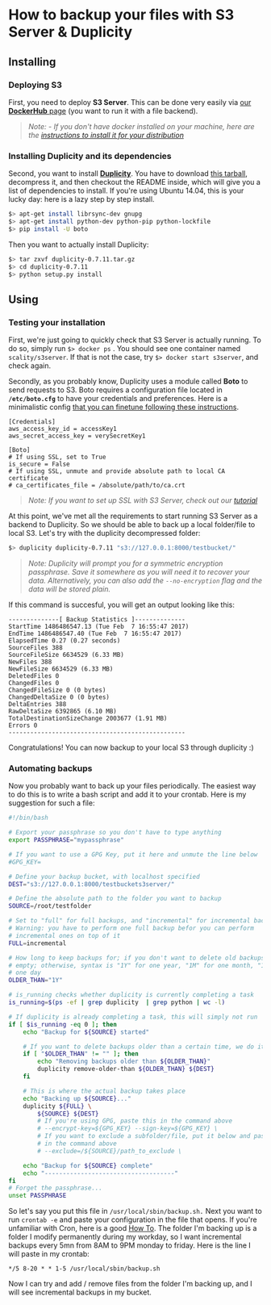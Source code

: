 How to backup your files with S3 Server & Duplicity
===================

## Installing
### Deploying S3

First, you need to deploy **S3 Server**. This can be done very easily via [our **DockerHub** page](https://hub.docker.com/r/scality/s3server/)  (you want to run it with a file backend).

> *Note:*
> *- If you don't have docker installed on your machine, here are the [instructions to install it for your distribution](https://docs.docker.com/engine/installation/)*

### Installing Duplicity and its dependencies

Second, you want to install [**Duplicity**](http://duplicity.nongnu.org/index.html). You have to download [this tarball](https://code.launchpad.net/duplicity/0.7-series/0.7.11/+download/duplicity-0.7.11.tar.gz), decompress it, and then checkout the README inside, which will give you a list of dependencies to install. If you're using Ubuntu 14.04, this is your lucky day: here is a lazy step by step install.

``` sh
$> apt-get install librsync-dev gnupg
$> apt-get install python-dev python-pip python-lockfile
$> pip install -U boto
```
Then you want to actually install Duplicity:
``` sh
$> tar zxvf duplicity-0.7.11.tar.gz
$> cd duplicity-0.7.11
$> python setup.py install
```

## Using
### Testing your installation

First, we're just going to quickly check that S3 Server is actually running. To do so, simply run ```$> docker ps``` . You should see one container named ```scality/s3server```. If that is not the case, try ```$> docker start s3server```, and check again.

Secondly, as you probably know, Duplicity uses a module called **Boto** to send requests to S3. Boto requires a configuration file located in **``` /etc/boto.cfg```** to have your credentials and preferences. Here is a minimalistic config [that you can finetune following these instructions](http://boto.cloudhackers.com/en/latest/getting_started.html).
```
[Credentials]
aws_access_key_id = accessKey1
aws_secret_access_key = verySecretKey1

[Boto]
# If using SSL, set to True
is_secure = False
# If using SSL, unmute and provide absolute path to local CA certificate
# ca_certificates_file = /absolute/path/to/ca.crt
```
> *Note:*
> *If you want to set up SSL with S3 Server, check out our [tutorial](http://link/to/SSL/tutorial)*

At this point, we've met all the requirements to start running S3 Server as a backend to Duplicity. So we should be able to back up a local folder/file to local S3. Let's try with the duplicity decompressed folder:
``` sh
$> duplicity duplicity-0.7.11 "s3://127.0.0.1:8000/testbucket/"
```
> *Note:*
> *Duplicity will prompt you for a symmetric encryption passphrase. Save it somewhere as you will need it to recover your data. Alternatively, you can also add the ```--no-encryption``` flag and the data will be stored plain.*

If this command is succesful, you will get an output looking like this:
```
--------------[ Backup Statistics ]--------------
StartTime 1486486547.13 (Tue Feb  7 16:55:47 2017)
EndTime 1486486547.40 (Tue Feb  7 16:55:47 2017)
ElapsedTime 0.27 (0.27 seconds)
SourceFiles 388
SourceFileSize 6634529 (6.33 MB)
NewFiles 388
NewFileSize 6634529 (6.33 MB)
DeletedFiles 0
ChangedFiles 0
ChangedFileSize 0 (0 bytes)
ChangedDeltaSize 0 (0 bytes)
DeltaEntries 388
RawDeltaSize 6392865 (6.10 MB)
TotalDestinationSizeChange 2003677 (1.91 MB)
Errors 0
-------------------------------------------------
```

Congratulations! You can now backup to your local S3 through duplicity :)


### Automating backups

Now you probably want to back up your files periodically. The easiest way to do this is to write a bash script and add it to your crontab. Here is my suggestion for such a file:

``` sh
#!/bin/bash

# Export your passphrase so you don't have to type anything
export PASSPHRASE="mypassphrase"

# If you want to use a GPG Key, put it here and unmute the line below
#GPG_KEY=

# Define your backup bucket, with localhost specified
DEST="s3://127.0.0.1:8000/testbuckets3server/"

# Define the absolute path to the folder you want to backup
SOURCE=/root/testfolder

# Set to "full" for full backups, and "incremental" for incremental backups
# Warning: you have to perform one full backup befor you can perform
# incremental ones on top of it
FULL=incremental

# How long to keep backups for; if you don't want to delete old backups, keep
# empty; otherwise, syntax is "1Y" for one year, "1M" for one month, "1D" for
# one day
OLDER_THAN="1Y"

# is_running checks whether duplicity is currently completing a task
is_running=$(ps -ef | grep duplicity  | grep python | wc -l)

# If duplicity is already completing a task, this will simply not run
if [ $is_running -eq 0 ]; then
    echo "Backup for ${SOURCE} started"

    # If you want to delete backups older than a certain time, we do it here
    if [ "$OLDER_THAN" != "" ]; then
        echo "Removing backups older than ${OLDER_THAN}"
        duplicity remove-older-than ${OLDER_THAN} ${DEST}
    fi

    # This is where the actual backup takes place
    echo "Backing up ${SOURCE}..."
    duplicity ${FULL} \
        ${SOURCE} ${DEST}
        # If you're using GPG, paste this in the command above
        # --encrypt-key=${GPG_KEY} --sign-key=${GPG_KEY} \
        # If you want to exclude a subfolder/file, put it below and paste this
        # in the command above
        # --exclude=/${SOURCE}/path_to_exclude \

    echo "Backup for ${SOURCE} complete"
    echo "------------------------------------"
fi
# Forget the passphrase...
unset PASSPHRASE
```
So let's say you put this file in ```/usr/local/sbin/backup.sh.``` Next you want to run ```crontab -e```  and paste your configuration in the file that opens. If you're unfamiliar with Cron, here is a good [How To](https://help.ubuntu.com/community/CronHowto).
The folder I'm backing up is a folder I modify permanently during my workday, so I want incremental backups every 5mn from 8AM to 9PM monday to friday. Here is the line I will paste in my crontab:
``` cron
*/5 8-20 * * 1-5 /usr/local/sbin/backup.sh
```

Now I can try and add / remove files from the folder I'm backing up, and I will see incremental backups in my bucket.
